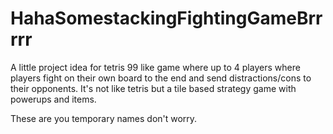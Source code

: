 # HahaSomestackingFightingGameBrrrrr
A little project idea for tetris 99 like game where up to 4 players where players fight on their own board to the end and send distractions/cons to their opponents.
It's not like tetris but a tile based strategy game with powerups and items.

These are you temporary names don't worry.
